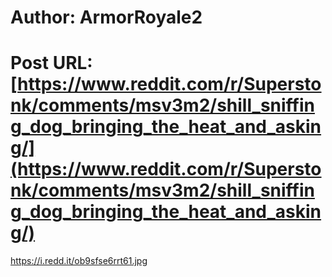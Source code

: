 # Author: ArmorRoyale2
# Post URL: [https://www.reddit.com/r/Superstonk/comments/msv3m2/shill_sniffing_dog_bringing_the_heat_and_asking/](https://www.reddit.com/r/Superstonk/comments/msv3m2/shill_sniffing_dog_bringing_the_heat_and_asking/)


https://i.redd.it/ob9sfse6rrt61.jpg
